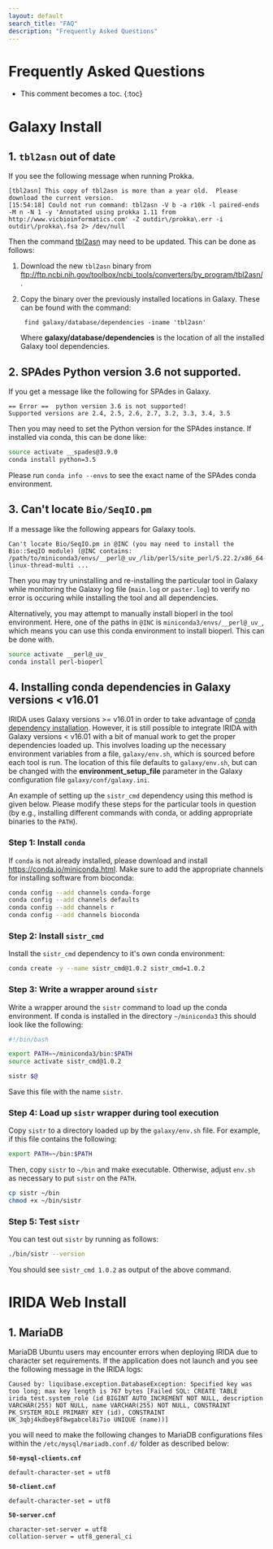 ```yaml
---
layout: default
search_title: "FAQ"
description: "Frequently Asked Questions"
---
```


# Frequently Asked Questions

* This comment becomes a toc.
{:toc}

# Galaxy Install

## 1. `tbl2asn` out of date

If you see the following message when running Prokka.

```
[tbl2asn] This copy of tbl2asn is more than a year old.  Please download the current version.
[15:54:18] Could not run command: tbl2asn -V b -a r10k -l paired-ends -M n -N 1 -y 'Annotated using prokka 1.11 from http://www.vicbioinformatics.com' -Z outdir\/prokka\.err -i outdir\/prokka\.fsa 2> /dev/null
```

Then the command [tbl2asn](//www.ncbi.nlm.nih.gov/genbank/tbl2asn2/) may need to be updated.  This can be done as follows:

1. Download the new `tbl2asn` binary from <ftp://ftp.ncbi.nih.gov/toolbox/ncbi_tools/converters/by_program/tbl2asn/>.
2. Copy the binary over the previously installed locations in Galaxy.  These can be found with the command:

        find galaxy/database/dependencies -iname 'tbl2asn'

    Where **galaxy/database/dependencies** is the location of all the installed Galaxy tool dependencies.

## 2. SPAdes Python version 3.6 not supported.

If you get a message like the following for SPAdes in Galaxy.

```
== Error ==  python version 3.6 is not supported!
Supported versions are 2.4, 2.5, 2.6, 2.7, 3.2, 3.3, 3.4, 3.5
```

Then you may need to set the Python version for the SPAdes instance.  If installed via conda, this can be done like:

```bash
source activate __spades@3.9.0
conda install python=3.5
```

Please run `conda info --envs` to see the exact name of the SPAdes conda environment.

## 3. Can't locate `Bio/SeqIO.pm`

If a message like the following appears for Galaxy tools.

```
Can't locate Bio/SeqIO.pm in @INC (you may need to install the Bio::SeqIO module) (@INC contains: /path/to/miniconda3/envs/__perl@_uv_/lib/perl5/site_perl/5.22.2/x86_64-linux-thread-multi ...
```

Then you may try uninstalling and re-installing the particular tool in Galaxy while monitoring the Galaxy log file (`main.log` or `paster.log`) to verify no error is occuring while installing the tool and all dependencies.

Alternatively, you may attempt to manually install bioperl in the tool environment.  Here, one of the paths in `@INC` is `miniconda3/envs/__perl@_uv_`, which means you can use this conda environment to install bioperl.  This can be done with.

```bash
source activate __perl@_uv_
conda install perl-bioperl
```

## 4. Installing conda dependencies in Galaxy versions < v16.01

IRIDA uses Galaxy versions >= v16.01 in order to take advantage of [conda dependency installation](https://docs.galaxyproject.org/en/master/admin/conda_faq.html).  However, it is still possible to integrate IRIDA with Galaxy versions < v16.01 with a bit of manual work to get the proper dependencies loaded up.  This involves loading up the necessary environment variables from a file, `galaxy/env.sh`, which is sourced before each tool is run.  The location of this file defaults to `galaxy/env.sh`, but can be changed with the **environment_setup_file** parameter in the Galaxy configuration file `galaxy/conf/galaxy.ini`.

An example of setting up the `sistr_cmd` dependency using this method is given below.  Please modify these steps for the particular tools in question (by e.g., installing different commands with conda, or adding appropriate binaries to the `PATH`).

### Step 1: Install `conda`

If `conda` is not already installed, please download and install <https://conda.io/miniconda.html>. Make sure to add the appropriate channels for installing software from bioconda:

```bash
conda config --add channels conda-forge
conda config --add channels defaults
conda config --add channels r
conda config --add channels bioconda
```

### Step 2: Install `sistr_cmd`

Install the `sistr_cmd` dependency to it's own conda environment:

```bash
conda create -y --name sistr_cmd@1.0.2 sistr_cmd=1.0.2
```

### Step 3: Write a wrapper around `sistr`

Write a wrapper around the `sistr` command to load up the conda environment.  If conda is installed in the directory `~/miniconda3` this should look like the following:

```bash
#!/bin/bash

export PATH=~/miniconda3/bin:$PATH
source activate sistr_cmd@1.0.2

sistr $@
```

Save this file with the name `sistr`.

### Step 4: Load up `sistr` wrapper during tool execution

Copy `sistr` to a directory loaded up by the `galaxy/env.sh` file.  For example, if this file contains the following:

```bash
export PATH=~/bin:$PATH
```

Then, copy `sistr` to `~/bin` and make executable.  Otherwise, adjust `env.sh` as necessary to put `sistr` on the `PATH`.

```bash
cp sistr ~/bin
chmod +x ~/bin/sistr
```

### Step 5: Test `sistr`

You can test out `sistr` by running as follows:

```bash
./bin/sistr --version
```

You should see `sistr_cmd 1.0.2` as output of the above command.

# IRIDA Web Install

## 1. MariaDB

MariaDB Ubuntu users may encounter errors when deploying IRIDA due to character set requirements. If the application does not launch and you see the following message in the IRIDA logs: 

```
Caused by: liquibase.exception.DatabaseException: Specified key was too long; max key length is 767 bytes [Failed SQL: CREATE TABLE irida_test.system_role (id BIGINT AUTO_INCREMENT NOT NULL, description VARCHAR(255) NOT NULL, name VARCHAR(255) NOT NULL, CONSTRAINT PK_SYSTEM_ROLE PRIMARY KEY (id), CONSTRAINT UK_3qbj4kdbey8f8wgabcel8i7io UNIQUE (name))]
```

you will need to make the following changes to MariaDB configurations files within the `/etc/mysql/mariadb.conf.d/` folder as described below:

__`50-mysql-clients.cnf`__

```
default-character-set = utf8
```

__`50-client.cnf`__

```
default-character-set = utf8
```

__`50-server.cnf`__

```
character-set-server = utf8
collation-server = utf8_general_ci
```
